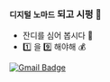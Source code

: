 ### `디지털` `노마드`  되고 시펑 🐳
- 잔디를 심어 봅시다 🌱
- 1️⃣ 을 9️⃣ 해야해 💰

[![Gmail Badge](https://img.shields.io/badge/Gmail-d14836?style=flat-square&logo=Gmail&logoColor=white&link=mailto:morninpizza@gmail.com)](mailto:morninpizza@gmail.com)

<!--
**GenieW/GenieW** is a ✨ _special_ ✨ repository because its `README.md` (this file) appears on your GitHub profile.

Here are some ideas to get you started:

- 🔭 I’m currently working on ...
- 🌱 I’m currently learning ...
- 👯 I’m looking to collaborate on ...
- 🤔 I’m looking for help with ...
- 💬 Ask me about ...
- 📫 How to reach me: ...
- 😄 Pronouns: ...
- ⚡ Fun fact: ...
-->

